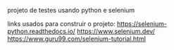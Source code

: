 projeto de testes usando python e selenium

links usados para construir o projeto:
https://selenium-python.readthedocs.io/
https://www.selenium.dev/
https://www.guru99.com/selenium-tutorial.html
